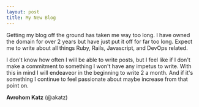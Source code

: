 ```yaml
---
layout: post
title: My New Blog
---
```


Getting my blog off the ground has taken me way too long. I have owned the domain for over 2 years but have just put it off for far too long.
Expect me to write about all things Ruby, Rails, Javascript, and DevOps related.

I don't know how often I will be able to write posts, but I feel like if I don't make a commitment to something I won't have any impetus to write.
With this in mind I will endeaveor in the beginning to write 2 a month. And if it's something I continue to feel passionate about maybe increase from
that point on.


**Avrohom Katz** (@akatz)